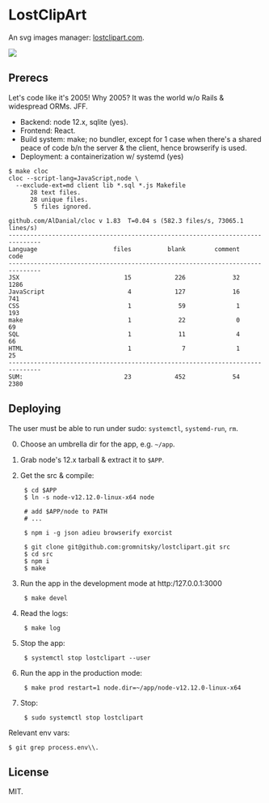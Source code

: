 # LostClipArt

An svg images manager: [lostclipart.com](https://lostclipart.com).

![](https://lostclipart.com/clipart/thumbnails/1/35436.png)

## Prerecs

Let's code like it's 2005! Why 2005? It was the world w/o Rails &
widespread ORMs. JFF.

* Backend: node 12.x, sqlite (yes).
* Frontend: React.
* Build system: make; no bundler, except for 1 case when there's a
  shared peace of code b/n the server & the client, hence browserify
  is used.
* Deployment: a containerization w/ systemd (yes)

~~~
$ make cloc
cloc --script-lang=JavaScript,node \
  --exclude-ext=md client lib *.sql *.js Makefile
      28 text files.
      28 unique files.
       5 files ignored.

github.com/AlDanial/cloc v 1.83  T=0.04 s (582.3 files/s, 73065.1 lines/s)
-------------------------------------------------------------------------------
Language                     files          blank        comment           code
-------------------------------------------------------------------------------
JSX                             15            226             32           1286
JavaScript                       4            127             16            741
CSS                              1             59              1            193
make                             1             22              0             69
SQL                              1             11              4             66
HTML                             1              7              1             25
-------------------------------------------------------------------------------
SUM:                            23            452             54           2380
~~~

## Deploying

The user must be able to run under sudo: `systemctl`, `systemd-run`,
`rm`.

0. Choose an umbrella dir for the app, e.g. `~/app`.

1. Grab node's 12.x tarball & extract it to `$APP`.

2. Get the src & compile:

        $ cd $APP
        $ ln -s node-v12.12.0-linux-x64 node

        # add $APP/node to PATH
        # ...

        $ npm i -g json adieu browserify exorcist

        $ git clone git@github.com:gromnitsky/lostclipart.git src
        $ cd src
        $ npm i
        $ make

3. Run the app in the development mode at http:/127.0.0.1:3000

        $ make devel

4. Read the logs:

        $ make log

5. Stop the app:

        $ systemctl stop lostclipart --user

6. Run the app in the production mode:

        $ make prod restart=1 node.dir=~/app/node-v12.12.0-linux-x64

7. Stop:

        $ sudo systemctl stop lostclipart

Relevant env vars:

    $ git grep process.env\\.


## License

MIT.

